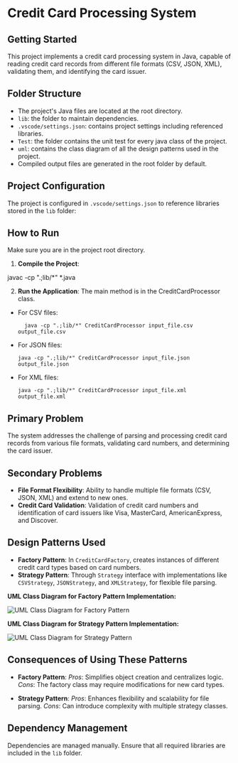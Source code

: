 # Credit Card Processing System

## Getting Started

This project implements a credit card processing system in Java, capable of reading credit card records from different file formats (CSV, JSON, XML), validating them, and identifying the card issuer.

## Folder Structure

- The project's Java files are located at the root directory.
- `lib`: the folder to maintain dependencies.
- `.vscode/settings.json`: contains project settings including referenced libraries.
- `Test`: the folder contains the unit test for every java class of the project.
- `uml`: contains the class diagram of all the design patterns used in the project.
- Compiled output files are generated in the root folder by default.

## Project Configuration

The project is configured in `.vscode/settings.json` to reference libraries stored in the `lib` folder:


## How to Run

Make sure you are in the project root directory.

1. **Compile the Project**:

  javac -cp ".;lib/*" *.java  


2. **Run the Application**:
The main method is in the CreditCardProcessor class.
- For CSV files:
  ```
    java -cp ".;lib/*" CreditCardProcessor input_file.csv output_file.csv  
    ```
- For JSON files:
  ```
  java -cp ".;lib/*" CreditCardProcessor input_file.json output_file.json
  ```
- For XML files:
  ```
  java -cp ".;lib/*" CreditCardProcessor input_file.xml output_file.xml
  ```

## Primary Problem

The system addresses the challenge of parsing and processing credit card records from various file formats, validating card numbers, and determining the card issuer.

## Secondary Problems

- **File Format Flexibility**: Ability to handle multiple file formats (CSV, JSON, XML) and extend to new ones.
- **Credit Card Validation**: Validation of credit card numbers and identification of card issuers like Visa, MasterCard, AmericanExpress, and Discover.

## Design Patterns Used

- **Factory Pattern**: In `CreditCardFactory`, creates instances of different credit card types based on card numbers.
- **Strategy Pattern**: Through `Strategy` interface with implementations like `CSVStrategy`, `JSONStrategy`, and `XMLStrategy`, for flexible file parsing.

**UML Class Diagram for Factory Pattern Implementation:**

![UML Class Diagram for Factory Pattern](https://github.com/gopinathsjsu/individual-project-kapilgulani/blob/main/uml/Factory_Pattern.png)

**UML Class Diagram for Strategy Pattern Implementation:**

![UML Class Diagram for Strategy Pattern](https://github.com/gopinathsjsu/individual-project-kapilgulani/blob/main/uml/Strategy_pattern.png)



## Consequences of Using These Patterns

- **Factory Pattern**:
*Pros*: Simplifies object creation and centralizes logic.
*Cons*: The factory class may require modifications for new card types.

- **Strategy Pattern**:
 *Pros*: Enhances flexibility and scalability for file parsing.
 *Cons*: Can introduce complexity with multiple strategy classes.

## Dependency Management

Dependencies are managed manually. Ensure that all required libraries are included in the `lib` folder.